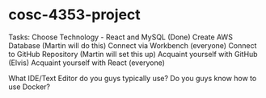 # cosc-4353-project
Tasks:
Choose Technology - React and MySQL (Done)
Create AWS Database (Martin will do this)
Connect via Workbench (everyone)
Connect to GitHub Repository (Martin will set this up)
Acquaint yourself with GitHub (Elvis)
Acquaint yourself with React (everyone)




What IDE/Text Editor do you guys typically use?
Do you guys know how to use Docker?
